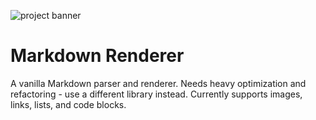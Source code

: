 ![project banner](https://project-banner.phamn23.repl.co/?title=Markdown%20Renderer&description=vanilla%20Markdown%20parser%20and%20renderer&stack=node)

# Markdown Renderer

A vanilla Markdown parser and renderer. Needs heavy optimization and refactoring - use a different library instead. Currently supports images, links, lists, and code blocks.
